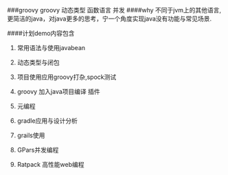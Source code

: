 ###groovy
groovy 动态类型 函数语言 并发
####why
不同于jvm上的其他语言,更简洁的java，对java更多的思考，宁一个角度实现java没有功能与常见场景.

####计划demo内容包含

1. 常用语法与使用javabean

2. 动态类型与闭包

3. 项目使用应用groovy打杂,spock测试

4. groovy 加入java项目编译 插件

5. 元编程

6. gradle应用与设计分析

7. grails使用

8. GPars并发编程

9. Ratpack 高性能web编程